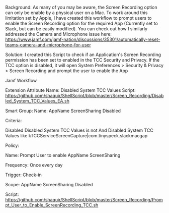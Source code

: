 Background: As many of you may be aware, the Screen Recording option can only be enable by a physical user on a Mac.  To work around this limitation set by Apple, I have created this workflow to prompt users to enable the Screen Recording option for the required App (Currently set to Slack, but can be easily modified).  You can check out how I similarly addressed the Camera and Microphone issue here: https://www.jamf.com/jamf-nation/discussions/35301/automatically-reset-teams-camera-and-microphone-for-user

Solution: I created this Script to check if an Application's Screen Recording permission has been set to enabled in the TCC Security and Privacy.  If the TCC option is disabled, it will open System Preferences > Security & Privacy > Screen Recording and prompt the user to enable the App


Jamf Workflow

Extension Attribute
Name: Disabled System TCC Values
Script: https://github.com/shaquir/ShellScript/blob/master/Screen_Recording/Disabled_System_TCC_Values_EA.sh


Smart Group:
Name: AppName ScreenSharing Disabled

Criteria:

Disabled Disabled System TCC Values is not <Leave Blank>
And
Disabled System TCC Values like kTCCServiceScreenCapture|com.tinyspeck.slackmacgap

Policy:

Name: Prompt User to enable AppName ScreenSharing

Frequency: Once every day

Trigger: Check-in

Scope: AppName ScreenSharing Disabled

Script: https://github.com/shaquir/ShellScript/blob/master/Screen_Recording/Prompt_User_to_Enable_ScreenRecording_TCC.sh
